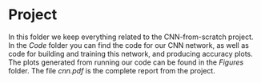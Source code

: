 # Project

In this folder we keep everything related to the CNN-from-scratch project. In the *Code* folder you can find the code for our CNN network, as well as code for building and training this network, and producing accuracy plots. The plots generated from running our code can be found in the *Figures* folder. The file *cnn.pdf* is the complete report from the project.